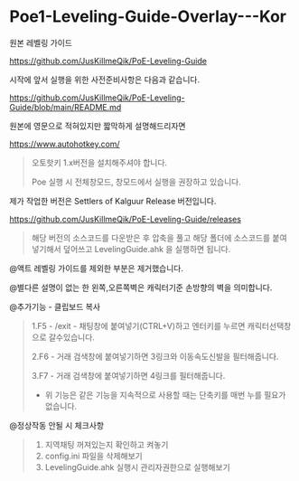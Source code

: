 # Poe1-Leveling-Guide-Overlay---Kor

원본 레벨링 가이드

https://github.com/JusKillmeQik/PoE-Leveling-Guide


시작에 앞서 실행을 위한 사전준비사항은 다음과 같습니다.

https://github.com/JusKillmeQik/PoE-Leveling-Guide/blob/main/README.md

원본에 영문으로 적혀있지만 짧막하게 설명해드리자면

https://www.autohotkey.com/
>오토핫키 1.x버전을 설치해주셔야 합니다.
>
>Poe 실행 시 전체창모드, 창모드에서 실행을 권장하고 있습니다.

제가 작업한 버전은 Settlers of Kalguur Release 버전입니다.

https://github.com/JusKillmeQik/PoE-Leveling-Guide/releases
>해당 버전의 소스코드를 다운받은 후 압축을 풀고 해당 폴더에 소스코드를 붙여넣기해서 덮어쓰고 LevelingGuide.ahk 을 실행하면 됩니다.


@액트 레벨링 가이드를 제외한 부분은 제거했습니다.

@별다른 설명이 없는 한 왼쪽,오른쪽벽은 캐릭터기준 손방향의 벽을 의미합니다.

@추가기능 - 클립보드 복사

>1.F5 - /exit - 채팅창에 붙여넣기(CTRL+V)하고 엔터키를 누르면 캐릭터선택창으로 갈수있습니다.
>
>2.F6 - 거래 검색창에 붙여넣기하면 3링크와 이동속도신발을 필터해줍니다.
>
>3.F7 - 거래 검색창에 붙여넣기하면 4링크를 필터해줍니다.
> * 위 기능은 같은 기능을 지속적으로 사용할 때는 단축키를 매번 누를 필요가 없습니다.

@정상작동 안될 시 체크사항
>1. 지역채팅 꺼져있는지 확인하고 켜놓기
>2. config.ini 파일을 삭제해보기
>3. LevelingGuide.ahk 실행시  관리자권한으로 실행해보기

